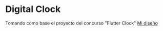 # Digital Clock

Tomando como base el proyecto del concurso "Flutter Clock"
 [Mi diseño](https://www.linkedin.com/posts/laura-andrea-contreras_flutter-flutterdev-flutterclock-activity-6687508995227308032-qjyc)


